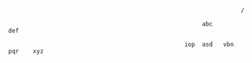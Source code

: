                                                                       /
                       
                                                           abc                  def
                            
                                                      iop  asd   vbn         pqr    xyz
